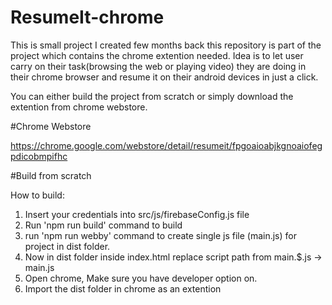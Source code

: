 # ResumeIt-chrome

This is small project I created few months back this repository is part of the project which contains the chrome extention needed. Idea is to let user carry on their task(browsing the web or playing video) they are doing in their chrome browser and resume it on their android devices in just a click.

You can either build the project from scratch or simply download the extention from chrome webstore.

#Chrome Webstore

https://chrome.google.com/webstore/detail/resumeit/fpgoaioabjkgnoaiofegpdicobmpifhc

#Build from scratch

How to build:

1. Insert your credentials into src/js/firebaseConfig.js file
2. Run 'npm run build' command to build 
3. run 'npm run webby' command to create single js file (main.js) for project in dist folder.
4. Now in dist folder inside index.html replace script path from main.$.js -> main.js
4. Open chrome, Make sure you have developer option on.
5. Import the dist folder in chrome as an extention  
